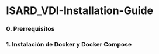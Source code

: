 # ISARD_VDI-Installation-Guide

### 0. Prerrequisitos

### 1. Instalación de Docker y Docker Compose
